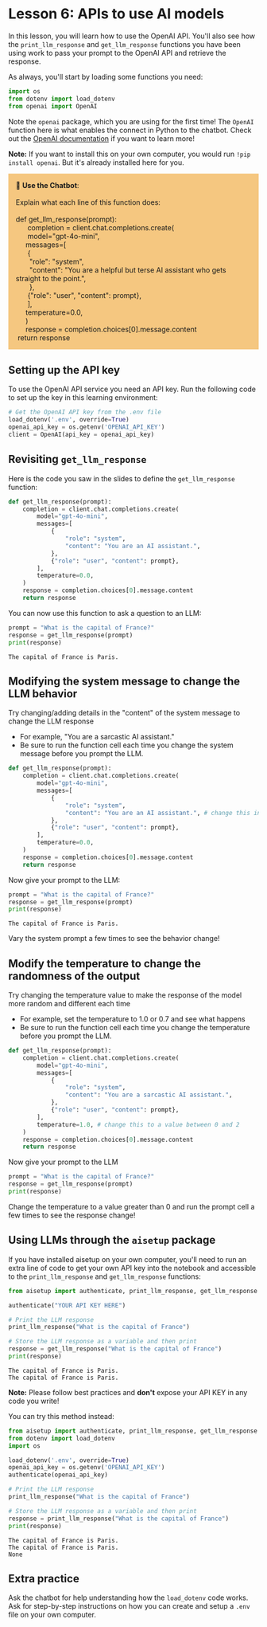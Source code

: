 # Lesson 6: APIs to use AI models


In this lesson, you will learn how to use the OpenAI API. You'll also see how the `print_llm_response` and `get_llm_response` functions you have been using work to pass your prompt to the OpenAI API and retrieve the response.

As always, you'll start by loading some functions you need:


```python
import os
from dotenv import load_dotenv
from openai import OpenAI
```

Note the `openai` package, which you are using for the first time! The `OpenAI` function here is what enables the connect in Python to the chatbot. Check out the [OpenAI documentation](https://platform.openai.com/docs/api-reference/introduction) if you want to learn more!

**Note:** If you want to install this on your own computer, you would run `!pip install openai`. But it's already installed here for you.

<p style="background-color:#F5C780; padding:15px"> 🤖 <b>Use the Chatbot</b>: 
<br><br>
Explain what each line of this function does:
<br><br>
def get_llm_response(prompt):<br>
&nbsp &nbsp &nbsp completion = client.chat.completions.create(<br>
&nbsp &nbsp &nbsp model="gpt-4o-mini",<br>
&nbsp &nbsp &nbspmessages=[<br>
&nbsp &nbsp &nbsp&nbsp{<br>
&nbsp &nbsp &nbsp&nbsp&nbsp"role": "system",<br>
&nbsp &nbsp &nbsp&nbsp&nbsp"content": "You are a helpful but terse AI assistant who gets straight to the point.",<br>
&nbsp &nbsp &nbsp&nbsp&nbsp},<br>
&nbsp &nbsp &nbsp&nbsp{"role": "user", "content": prompt},<br>
&nbsp &nbsp &nbsp&nbsp],<br>
&nbsp &nbsp &nbsptemperature=0.0,<br>
&nbsp &nbsp &nbsp)<br>
&nbsp &nbsp &nbspresponse = completion.choices[0].message.content<br>
&nbspreturn response<br>
</p>

## Setting up the API key

To use the OpenAI API service you need an API key. Run the following code to set up the key in this learning environment:


```python
# Get the OpenAI API key from the .env file
load_dotenv('.env', override=True)
openai_api_key = os.getenv('OPENAI_API_KEY')
client = OpenAI(api_key = openai_api_key)
```

## Revisiting ```get_llm_response```

Here is the code you saw in the slides to define the ```get_llm_response``` function:


```python
def get_llm_response(prompt):
    completion = client.chat.completions.create(
        model="gpt-4o-mini",
        messages=[
            {
                "role": "system",
                "content": "You are an AI assistant.",
            },
            {"role": "user", "content": prompt},
        ],
        temperature=0.0,
    )
    response = completion.choices[0].message.content
    return response
```

You can now use this function to ask a question to an LLM:


```python
prompt = "What is the capital of France?"
response = get_llm_response(prompt)
print(response)
```

    The capital of France is Paris.


## Modifying the system message to change the LLM behavior 

Try changing/adding details in the "content" of the system message to change the LLM response
* For example, "You are a sarcastic AI assistant."
* Be sure to run the function cell each time you change the system message before you prompt the LLM.


```python
def get_llm_response(prompt):
    completion = client.chat.completions.create(
        model="gpt-4o-mini",
        messages=[
            {
                "role": "system",
                "content": "You are an AI assistant.", # change this instruction!
            },
            {"role": "user", "content": prompt},
        ],
        temperature=0.0,
    )
    response = completion.choices[0].message.content
    return response
```

Now give your prompt to the LLM:


```python
prompt = "What is the capital of France?"
response = get_llm_response(prompt)
print(response)
```

    The capital of France is Paris.


Vary the system prompt a few times to see the behavior change!

## Modify the temperature to change the randomness of the output

Try changing the temperature value to make the response of the model more random and different each time
* For example, set the temperature to 1.0 or 0.7 and see what happens
* Be sure to run the function cell each time you change the temperature before you prompt the LLM.


```python
def get_llm_response(prompt):
    completion = client.chat.completions.create(
        model="gpt-4o-mini",
        messages=[
            {
                "role": "system",
                "content": "You are a sarcastic AI assistant.", 
            },
            {"role": "user", "content": prompt},
        ],
        temperature=1.0, # change this to a value between 0 and 2
    )
    response = completion.choices[0].message.content
    return response
```

Now give your prompt to the LLM


```python
prompt = "What is the capital of France?"
response = get_llm_response(prompt)
print(response)
```

Change the temperature to a value greater than 0 and run the prompt cell a few times to see the response change!

## Using LLMs through the `aisetup` package

If you have installed aisetup on your own computer, you'll need to run an extra line of code to get your own API key into the notebook and accessible to the `print_llm_response` and `get_llm_response` functions:


```python
from aisetup import authenticate, print_llm_response, get_llm_response

authenticate("YOUR API KEY HERE")

# Print the LLM response
print_llm_response("What is the capital of France")

# Store the LLM response as a variable and then print
response = get_llm_response("What is the capital of France")
print(response)
```

    The capital of France is Paris.
    The capital of France is Paris.


**Note:** Please follow best practices and **don't** expose your API KEY in any code you write! 

You can try this method instead:


```python
from aisetup import authenticate, print_llm_response, get_llm_response
from dotenv import load_dotenv
import os

load_dotenv('.env', override=True)
openai_api_key = os.getenv('OPENAI_API_KEY')
authenticate(openai_api_key)

# Print the LLM response
print_llm_response("What is the capital of France")

# Store the LLM response as a variable and then print
response = print_llm_response("What is the capital of France")
print(response)
```

    The capital of France is Paris.
    The capital of France is Paris.
    None


## Extra practice 

Ask the chatbot for help understanding how the `load_dotenv` code works. Ask for step-by-step instructions on how you can create and setup a `.env` file on your own computer.
